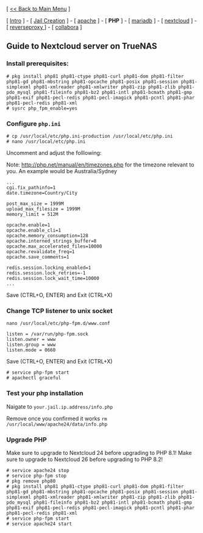 [ [<< Back to Main Menu](https://github.com/seth586/guides/blob/master/README.md) ]

[ [Intro](README.md) ] - [ [Jail Creation](1_jail.md) ] - [ [apache](4_apache.md) ] - [ **PHP** ] - [ [mariadb](2_mariadb.md) ] - [ [nextcloud](5_nextcloud.md) ] - [ [reverseproxy ](6_reverseproxy.md)] - [ [collabora](7_collabora.md) ]

## Guide to Nextcloud server on TrueNAS

### Install prerequisites:
```
# pkg install php81 php81-ctype php81-curl php81-dom php81-filter php81-gd php81-mbstring php81-opcache php81-posix php81-session php81-simplexml php81-xmlreader php81-xmlwriter php81-zip php81-zlib php81-pdo_mysql php81-fileinfo php81-bz2 php81-intl php81-bcmath php81-gmp php81-exif php81-pecl-redis php81-pecl-imagick php81-pcntl php81-phar php81-pecl-redis php81-xml
# sysrc php_fpm_enable=yes

```

### Configure `php.ini`
```
# cp /usr/local/etc/php.ini-production /usr/local/etc/php.ini
# nano /usr/local/etc/php.ini
```

Uncomment and adjust the folllowing:

Note: http://php.net/manual/en/timezones.php for the timezone relevant to you. An example would be Australia/Sydney
```
...
cgi.fix_pathinfo=1
date.timezone=Country/City

post_max_size = 1999M
upload_max_filesize = 1999M
memory_limit = 512M

opcache.enable=1
opcache.enable_cli=1
opcache.memory_consumption=128
opcache.interned_strings_buffer=8
opcache.max_accelerated_files=10000
opcache.revalidate_freq=1
opcache.save_comments=1

redis.session.locking_enabled=1
redis.session.lock_retries=-1
redis.session.lock_wait_time=10000
...
```
Save (CTRL+O, ENTER) and Exit (CTRL+X)

### Change TCP listener to unix socket
`nano /usr/local/etc/php-fpm.d/www.conf`
```
listen = /var/run/php-fpm.sock
listen.owner = www
listen.group = www
listen.mode = 0660
```
Save (CTRL+O, ENTER) and Exit (CTRL+X)
```
# service php-fpm start
# apachectl graceful
```

### Test your php installation
Naigate to `your.jail.ip.address/info.php`

Remove once you confirmed it works `rm /usr/local/www/apache24/data/info.php`

### Upgrade PHP
Make sure to upgrade to Nextcloud 24 before upgrading to PHP 8.1!
Make sure to upgrade to Nextcloud 26 before upgrading to PHP 8.2!
```
# service apache24 stop
# service php-fpm stop
# pkg remove php80
# pkg install php81 php81-ctype php81-curl php81-dom php81-filter php81-gd php81-mbstring php81-opcache php81-posix php81-session php81-simplexml php81-xmlreader php81-xmlwriter php81-zip php81-zlib php81-pdo_mysql php81-fileinfo php81-bz2 php81-intl php81-bcmath php81-gmp php81-exif php81-pecl-redis php81-pecl-imagick php81-pcntl php81-phar php81-pecl-redis php81-xml
# service php-fpm start
# service apache24 start
```


